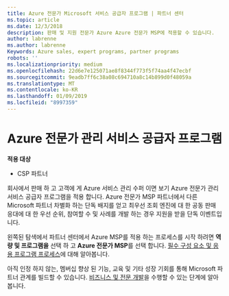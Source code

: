 ```yaml
---
title: Azure 전문가 Microsoft 서비스 공급자 프로그램 | 파트너 센터
ms.topic: article
ms.date: 12/3/2018
description: 판매 및 지원 전문가 Azure Azure 전문가 MSP에 적용할 수 있습니다.
author: labrenne
ms.author: labrenne
Keywords: Azure sales, expert programs, partner programs
robots: ''
ms.localizationpriority: medium
ms.openlocfilehash: 22d6e7e125071ae8f8344f773f5f74aa4f47ecbf
ms.sourcegitcommit: 9eadb7ff6c38a08c694710a8c14b899d0f48059a
ms.translationtype: MT
ms.contentlocale: ko-KR
ms.lasthandoff: 01/09/2019
ms.locfileid: "8997359"
---
```

# <a name="azure-expert-managed-services-provider-program"></a>Azure 전문가 관리 서비스 공급자 프로그램

**적용 대상**

- CSP 파트너

회사에서 판매 하 고 고객에 게 Azure 서비스 관리 수퍼 이면 보기 Azure 전문가 관리 서비스 공급자 프로그램을 적용 합니다. Azure 전문가 MSP 파트너에서 다른 Microsoft 파트너 차별화 하는 단독 배지를 얻고 최우선 조회 엔진에 대 한 공동 판매 응대에 대 한 우선 순위, 참여할 수 및 사례를 개발 하는 경우 지원을 받을 단독 이벤트입니다.

왼쪽된 탐색에서 파트너 센터에서 Azure MSP를 적용 하는 프로세스를 시작 하려면 **역량 및 프로그램을** 선택 하 고 **Azure 전문가 MSP**를 선택 합니다. [필수 구성 요소 및 응용 프로그램 프로세스](https://partner.microsoft.com/membership/azure-expert-msp)에 대해 알아봅니다. 

아직 인정 하지 않는, 멤버십 향상 된 기능, 교육 및 기타 성장 기회를 통해 Microsoft 파트너 관계를 빌드할 수 있습니다.
[비즈니스 및 전문 개발](https://partner.microsoft.com/membership/azure-expert-msp)을 수행할 수 있는 단계에 알아봅니다.

